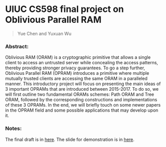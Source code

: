 # UIUC CS598 final project on Oblivious Parallel RAM
> Yue Chen and Yuxuan Wu

### Abstract:
Oblivious RAM (ORAM) is a cryptographic primitive that allows a single client to access an untrusted server while concealing the access patterns, thereby providing stronger privacy guarantees. To go a step further, Oblivious Parallel RAM (OPRAM) introduces a primitive where multiple mutually trusted clients are accessing the same ORAM in a paralleled manner. This introductory project will focus on presenting the main ideas of 3 important OPRAMs that are introduced between 2015-2017. To do so, we will first outline two fundamental ORAMs schemes: Path ORAM and Tree ORAM, followed by the corresponding constructions and implementations of these 3 OPRAMs. In the end, we will briefly touch on some newer papers in the OPRAM field and some possible applications that may develop upon it.

### Notes:
The final draft is in [here](./598_OPRAM_Chen&Wu.pdf). The slide for demonstration is in [here](./OPRAM_FINAL_slide.pdf).
